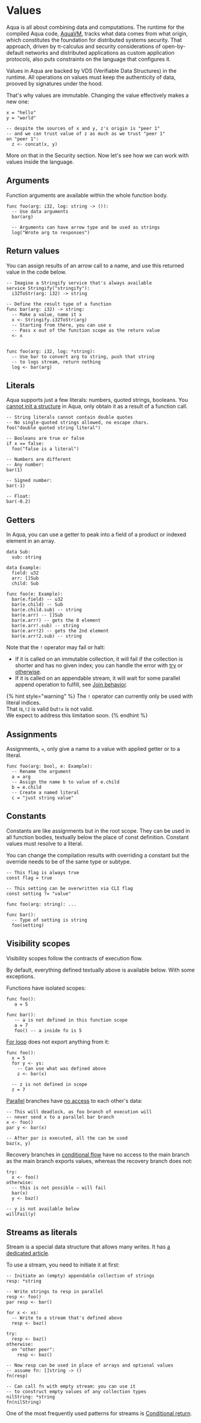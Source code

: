 # Values

Aqua is all about combining data and computations. The runtime for the compiled Aqua code, [AquaVM](https://github.com/fluencelabs/aquavm), tracks what data comes from what origin, which constitutes the foundation for distributed systems security. That approach, driven by π-calculus and security considerations of open-by-default networks and distributed applications as custom application protocols, also puts constraints on the language that configures it.

Values in Aqua are backed by VDS \(Verifiable Data Structures\) in the runtime. All operations on values must keep the authenticity of data, prooved by signatures under the hood.

That's why values are immutable. Changing the value effectively makes a new one:

```text
x = "hello"
y = "world"

-- despite the sources of x and y, z's origin is "peer 1"
-- and we can trust value of z as much as we trust "peer 1"
on "peer 1":
  z <- concat(x, y)
```

More on that in the Security section. Now let's see how we can work with values inside the language.

## Arguments

Function arguments are available within the whole function body.

```text
func foo(arg: i32, log: string -> ()):
  -- Use data arguments
  bar(arg)

  -- Arguments can have arrow type and be used as strings
  log("Wrote arg to responses")
```

## Return values

You can assign results of an arrow call to a name, and use this returned value in the code below.

```text
-- Imagine a Stringify service that's always available
service Stringify("stringify"):
  i32ToStr(arg: i32) -> string

-- Define the result type of a function
func bar(arg: i32) -> string:
  -- Make a value, name it x
  x <- Stringify.i32ToStr(arg)
  -- Starting from there, you can use x
  -- Pass x out of the function scope as the return value
  <- x


func foo(arg: i32, log: *string):
  -- Use bar to convert arg to string, push that string
  -- to logs stream, return nothing
  log <- bar(arg)
```

## Literals

Aqua supports just a few literals: numbers, quoted strings, booleans. You [cannot init a structure](https://github.com/fluencelabs/aqua/issues/167) in Aqua, only obtain it as a result of a function call.

```text
-- String literals cannot contain double quotes
-- No single-quoted strings allowed, no escape chars.
foo("double quoted string literal")

-- Booleans are true or false
if x == false:
  foo("false is a literal")

-- Numbers are different
-- Any number:
bar(1)  

-- Signed number:
bar(-1)

-- Float:
bar(-0.2)
```

## Getters

In Aqua, you can use a getter to peak into a field of a product or indexed element in an array.

```text
data Sub:
  sub: string

data Example:
  field: u32
  arr: []Sub
  child: Sub

func foo(e: Example):
  bar(e.field) -- u32
  bar(e.child) -- Sub
  bar(e.child.sub) -- string
  bar(e.arr) -- []Sub
  bar(e.arr!) -- gets the 0 element
  bar(e.arr!.sub) -- string
  bar(e.arr!2) -- gets the 2nd element
  bar(e.arr!2.sub) -- string
```

Note that the `!` operator may fail or halt:

* If it is called on an immutable collection, it will fail if the collection is shorter and has no given index; you can handle the error with [try](https://github.com/fluencelabs/aqua-book/tree/d54b086ab43f89c9f5622d26a22574a47d0cde19/language/operators/conditional.md#try) or [otherwise](https://github.com/fluencelabs/aqua-book/tree/d54b086ab43f89c9f5622d26a22574a47d0cde19/language/operators/conditional.md#otherwise).
* If it is called on an appendable stream, it will wait for some parallel append operation to fulfill, see [Join behavior](https://github.com/fluencelabs/aqua-book/tree/d54b086ab43f89c9f5622d26a22574a47d0cde19/language/operators/parallel.md#join-behavior).

{% hint style="warning" %}
The `!` operator can currently only be used with literal indices.  
That is,`!2` is valid but`!x` is not valid.  
We expect to address this limitation soon.
{% endhint %}

## Assignments

Assignments, `=`, only give a name to a value with applied getter or to a literal.

```text
func foo(arg: bool, e: Example):
  -- Rename the argument
  a = arg
  -- Assign the name b to value of e.child
  b = e.child
  -- Create a named literal
  c = "just string value"
```

## Constants

Constants are like assignments but in the root scope. They can be used in all function bodies, textually below the place of const definition. Constant values must resolve to a literal.

You can change the compilation results with overriding a constant but the override needs to be of the same type or subtype.

```text
-- This flag is always true
const flag = true

-- This setting can be overwritten via CLI flag
const setting ?= "value"

func foo(arg: string): ...

func bar():
  -- Type of setting is string
  foo(setting)
```

## Visibility scopes

Visibility scopes follow the contracts of execution flow.

By default, everything defined textually above is available below. With some exceptions.

Functions have isolated scopes:

```text
func foo():
   a = 5

func bar():
   -- a is not defined in this function scope
   a = 7   
   foo() -- a inside fo is 5
```

[For loop](flow/iterative.md#export-data-from-for) does not export anything from it:

```text
func foo():
  x = 5
  for y <- ys:
    -- Can use what was defined above
    z <- bar(x)

  -- z is not defined in scope  
  z = 7
```

[Parallel](flow/parallel.md#join-behavior) branches have [no access](https://github.com/fluencelabs/aqua/issues/90) to each other's data:

```text
-- This will deadlock, as foo branch of execution will
-- never send x to a parallel bar branch
x <- foo()
par y <- bar(x)

-- After par is executed, all the can be used
baz(x, y)
```

Recovery branches in [conditional flow](https://github.com/fluencelabs/aqua-book/tree/d54b086ab43f89c9f5622d26a22574a47d0cde19/language/operators/conditional.md) have no access to the main branch as the main branch exports values, whereas the recovery branch does not:

```text
try:
  x <- foo()
otherwise:
  -- this is not possible – will fail
  bar(x)  
  y <- baz()

-- y is not available below  
willFail(y)
```

## Streams as literals

Stream is a special data structure that allows many writes. It has [a dedicated article](crdt-streams.md).

To use a stream, you need to initiate it at first:

```text
-- Initiate an (empty) appendable collection of strings
resp: *string

-- Write strings to resp in parallel
resp <- foo()
par resp <- bar()

for x <- xs:
  -- Write to a stream that's defined above
  resp <- baz()

try:
  resp <- baz()
otherwise:
  on "other peer":
    resp <- baz()

-- Now resp can be used in place of arrays and optional values
-- assume fn: []string -> ()
fn(resp) 

-- Can call fn with empty stream: you can use it
-- to construct empty values of any collection types
nilString: *string
fn(nilString)
```

One of the most frequently used patterns for streams is [Conditional return](flow/conditional.md#conditional-return).

